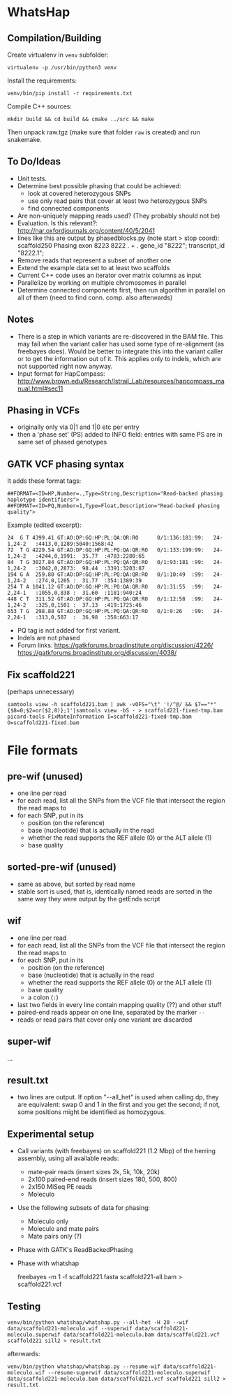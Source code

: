 WhatsHap
========

Compilation/Building
--------------------

Create virtualenv in `venv` subfolder:

    virtualenv -p /usr/bin/python3 venv

Install the requirements:

    venv/bin/pip install -r requirements.txt

Compile C++ sources:

    mkdir build && cd build && cmake ../src && make

Then unpack raw.tgz (make sure that folder `raw` is created) and run snakemake.


To Do/Ideas
-----------

* Unit tests.
* Determine best possible phasing that could be achieved:
    * look at covered heterozygous SNPs
    * use only read pairs that cover at least two heterozygous SNPs
    * find connected components
* Are non-uniquely mapping reads used? (They probably should not be)
* Evaluation. Is this relevant?: http://nar.oxfordjournals.org/content/40/5/2041
* lines like this are output by phasedblocks.py (note start > stop coord):
scaffold250     Phasing exon    8223    8222    .       +       .       gene_id "8222"; transcript_id "8222.1";
* Remove reads that represent a subset of another one
* Extend the example data set to at least two scaffolds
* Current C++ code uses an iterator over matrix columns as input
* Parallelize by working on multiple chromosomes in parallel
* Determine connected components first, then run algorithm in parallel on all
  of them (need to find conn. comp. also afterwards)

Notes
-----

* There is a step in which variants are re-discovered in the BAM file. This may
  fail when the variant caller has used some type of re-alignment (as
  freebayes does). Would be better to integrate this into the variant caller or
  to get the information out of it. This applies only to indels, which are not
  supported right now anyway.
* Input format for HapCompass: http://www.brown.edu/Research/Istrail_Lab/resources/hapcompass_manual.html#sec11

Phasing in VCFs
---------------

* originally only via 0|1 and 1|0 etc per entry
* then a 'phase set' (PS) added to INFO field: entries with same PS are in same
  set of phased genotypes

GATK VCF phasing syntax
-----------------------

It adds these format tags:

    ##FORMAT=<ID=HP,Number=.,Type=String,Description="Read-backed phasing haplotype identifiers">
    ##FORMAT=<ID=PQ,Number=1,Type=Float,Description="Read-backed phasing quality">

Example (edited excerpt):

	24  G T 4399.41 GT:AO:DP:GQ:HP:PL:QA:QR:RO      0/1:136:181:99:   24-1,24-2   :4413,0,1289:5040:1568:42
	72  T G 4229.54 GT:AO:DP:GQ:HP:PL:PQ:QA:QR:RO   0/1:133:199:99:   24-1,24-2   :4244,0,1991:  35.77  :4783:2280:65
	84  T G 3027.84 GT:AO:DP:GQ:HP:PL:PQ:QA:QR:RO   0/1:93:181 :99:   24-1,24-2   :3042,0,2873:  98.44  :3391:3203:87
	194 G A  259.80 GT:AO:DP:GQ:HP:PL:PQ:QA:QR:RO   0/1:10:49  :99:   24-1,24-2   :274,0,1205 :  31.77  :354:1389:39
	254 T A 1041.12 GT:AO:DP:GQ:HP:PL:PQ:QA:QR:RO   0/1:31:55  :99:   24-2,24-1   :1055,0,838 :  31.60  :1181:940:24
	448 C T  311.52 GT:AO:DP:GQ:HP:PL:PQ:QA:QR:RO   0/1:12:58  :99:   24-1,24-2   :325,0,1501 :  37.13  :419:1725:46
	653 T G  298.88 GT:AO:DP:GQ:HP:PL:PQ:QA:QR:RO   0/1:9:26   :99:   24-2,24-1   :313,0,587  :  36.98  :358:663:17

* PQ tag is not added for first variant.
* Indels are not phased
* Forum links:
  https://gatkforums.broadinstitute.org/discussion/4226/
  https://gatkforums.broadinstitute.org/discussion/4038/


Fix scaffold221
---------------

(perhaps unnecessary)

	samtools view -h scaffold221.bam | awk -vOFS="\t" '!/^@/ && $7=="*"{$8=0;$2=or($2,8)};1'|samtools view -bS - > scaffold221-fixed-tmp.bam
	picard-tools FixMateInformation I=scaffold221-fixed-tmp.bam O=scaffold221-fixed.bam


File formats
============


pre-wif (unused)
----------------

* one line per read
* for each read, list all the SNPs from the VCF file that intersect the region the read maps to
* for each SNP, put in its
    * position (on the reference)
    * base (nucleotide) that is actually in the read
    * whether the read supports the REF allele (0) or the ALT allele (1)
    * base quality

sorted-pre-wif (unused)
-----------------------

* same as above, but sorted by read name
* stable sort is used, that is, identically named reads are sorted in the same way they were
  output by the getEnds script

wif
---

* one line per read
* for each read, list all the SNPs from the VCF file that intersect the region the read maps to
* for each SNP, put in its
    * position (on the reference)
    * base (nucleotide) that is actually in the read
    * whether the read supports the REF allele (0) or the ALT allele (1)
    * base quality
    * a colon (`:`)
* last two fields in every line contain mapping quality (??) and other stuff
* paired-end reads appear on one line, separated by the marker `--`
* reads or read pairs that cover only one variant are discarded


super-wif
---------
...


result.txt
----------

* two lines are output. If option "--all_het" is used when calling dp, they are
  equivalent: swap 0 and 1 in the first and you get the second; if not, some
  positions might be identified as homozygous.


Experimental setup
------------------

* Call variants (with freebayes) on scaffold221 (1.2 Mbp) of the herring assembly, using all available reads:
	* mate-pair reads (insert sizes 2k, 5k, 10k, 20k)
	* 2x100 paired-end reads (insert sizes 180, 500, 800)
	* 2x150 MiSeq PE reads
	* Moleculo
* Use the following subsets of data for phasing:
	* Moleculo only
	* Moleculo and mate pairs
	* Mate pairs only (?)
* Phase with GATK's ReadBackedPhasing
* Phase with whatshap

	freebayes -m 1 -f scaffold221.fasta scaffold221-all.bam > scaffold221.vcf


Testing
-------

    venv/bin/python whatshap/whatshap.py --all-het -H 20 --wif data/scaffold221-moleculo.wif --superwif data/scaffold221-moleculo.superwif data/scaffold221-moleculo.bam data/scaffold221.vcf scaffold221 sill2 > result.txt

afterwards:

    venv/bin/python whatshap/whatshap.py --resume-wif data/scaffold221-moleculo.wif --resume-superwif data/scaffold221-moleculo.superwif data/scaffold221-moleculo.bam data/scaffold221.vcf scaffold221 sill2 > result.txt

